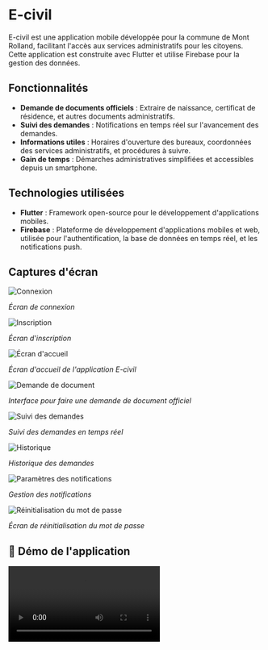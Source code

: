 # E-civil

E-civil est une application mobile développée pour la commune de Mont Rolland, facilitant l'accès aux services administratifs pour les citoyens. Cette application est construite avec Flutter et utilise Firebase pour la gestion des données.

## Fonctionnalités

- **Demande de documents officiels** : Extraire de naissance, certificat de résidence, et autres documents administratifs.
- **Suivi des demandes** : Notifications en temps réel sur l'avancement des demandes.
- **Informations utiles** : Horaires d'ouverture des bureaux, coordonnées des services administratifs, et procédures à suivre.
- **Gain de temps** : Démarches administratives simplifiées et accessibles depuis un smartphone.

## Technologies utilisées

- **Flutter** : Framework open-source pour le développement d'applications mobiles.
- **Firebase** : Plateforme de développement d'applications mobiles et web, utilisée pour l'authentification, la base de données en temps réel, et les notifications push.

## Captures d'écran

![Connexion](assets/images/login.jpg)  

*Écran de connexion*  

![Inscription](assets/images/account.jpg)  

*Écran d'inscription*  

![Écran d'accueil](assets/images/home.jpg)  

*Écran d'accueil de l'application E-civil*  

![Demande de document](assets/images/demande.jpg)  

*Interface pour faire une demande de document officiel*  

![Suivi des demandes](assets/images/suivi.jpg)  

*Suivi des demandes en temps réel*  

![Historique](assets/images/history.jpg)  

*Historique des demandes*  

![Paramètres des notifications](assets/images/notification.jpg)  

*Gestion des notifications*  

![Réinitialisation du mot de passe](assets/images/reset-password.jpg)  

*Écran de réinitialisation du mot de passe*  

## 🎥 Démo de l'application

![Regarder la vidéo](assets/images/demo.mp4)



